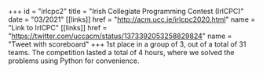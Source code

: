 +++
id = "irlcpc2"
title = "Irish Collegiate Programming Contest (IrlCPC)"
date = "03/2021"
[[links]]
href = "http://acm.ucc.ie/irlcpc2020.html"
name = "Link to IrlCPC"
[[links]]
href = "https://twitter.com/uccacm/status/1373392053258829824"
name = "Tweet with scoreboard"
+++
1st place in a group of 3, out of a total of 31 teams. The competition lasted a total of 4 hours, where we solved the problems using Python for convenience.
